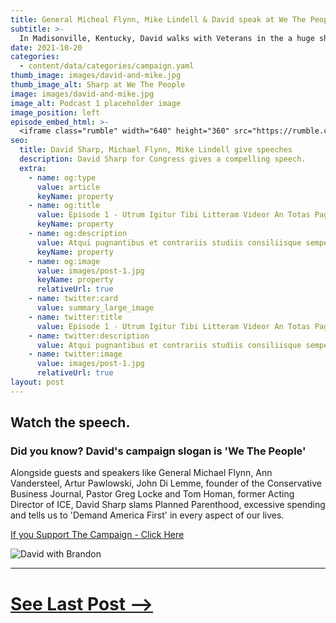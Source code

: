```yaml
---
title: General Micheal Flynn, Mike Lindell & David speak at We The People
subtitle: >-
  In Madisonville, Kentucky, David walks with Veterans in the a huge showing of support for our nations' heroes.
date: 2021-10-20
categories:
  - content/data/categories/campaign.yaml
thumb_image: images/david-and-mike.jpg
thumb_image_alt: Sharp at We The People
image: images/david-and-mike.jpg
image_alt: Podcast 1 placeholder image
image_position: left
episode_embed_html: >-
  <iframe class="rumble" width="640" height="360" src="https://rumble.com/embed/vkwq17/?pub=sh39v" frameborder="0" allowfullscreen></iframe>
seo:
  title: David Sharp, Michael Flynn, Mike Lindell give speeches
  description: David Sharp for Congress gives a compelling speech.
  extra:
    - name: og:type
      value: article
      keyName: property
    - name: og:title
      value: Episode 1 - Utrum Igitur Tibi Litteram Videor An Totas Paginas
      keyName: property
    - name: og:description
      value: Atqui pugnantibus et contrariis studiis consiliisque semper utens nihil
      keyName: property
    - name: og:image
      value: images/post-1.jpg
      keyName: property
      relativeUrl: true
    - name: twitter:card
      value: summary_large_image
    - name: twitter:title
      value: Episode 1 - Utrum Igitur Tibi Litteram Videor An Totas Paginas
    - name: twitter:description
      value: Atqui pugnantibus et contrariis studiis consiliisque semper utens nihil
    - name: twitter:image
      value: images/post-1.jpg
      relativeUrl: true
layout: post
---
```


## Watch the speech.

### Did you know? David's campaign slogan is 'We The People'

Alongside guests and speakers like General Michael Flynn, Ann Vandersteel, Artur Pawlowski, John Di Lemme, founder of the Conservative Business Journal, Pastor Greg Locke and Tom Homan, former Acting Director of ICE, David Sharp slams Planned Parenthood, excessive spending and tells us to 'Demand America First' in every aspect of our lives.


[If you Support The Campaign - Click Here](/support)


![David with Brandon](/images/.jpg)

---

# [See Last Post -->](/posts/homeless-vets)
